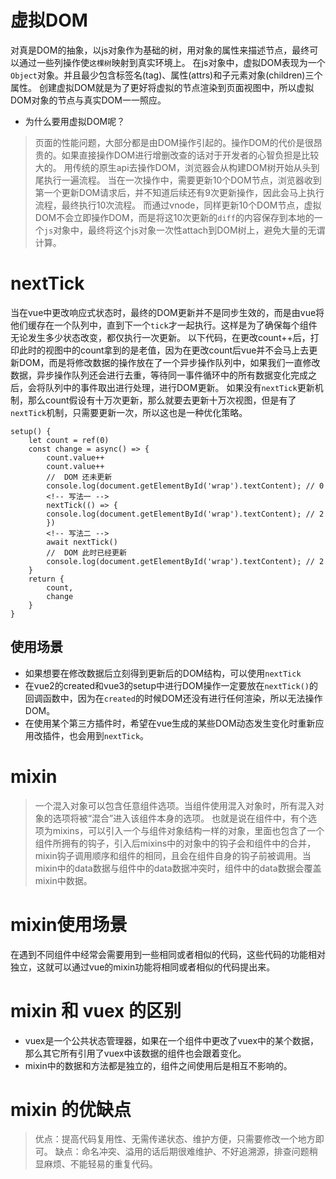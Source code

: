 # 虚拟DOM
对真是DOM的抽象，以js对象作为基础的树，用对象的属性来描述节点，最终可以通过一些列操作使`这棵树`映射到真实环境上。
在js对象中，虚拟DOM表现为一个`Object`对象。并且最少包含标签名(tag)、属性(attrs)和子元素对象(children)三个属性。
创建虚拟DOM就是为了更好将虚拟的节点渲染到页面视图中，所以虚拟DOM对象的节点与真实DOM一一照应。
- 为什么要用虚拟DOM呢？
> 页面的性能问题，大部分都是由DOM操作引起的。操作DOM的代价是很昂贵的。如果直接操作DOM进行增删改查的话对于开发者的心智负担是比较大的。
> 用传统的原生api去操作DOM，浏览器会从构建DOM树开始从头到尾执行一遍流程。
> 当在一次操作中，需要更新10个DOM节点，浏览器收到第一个更新DOM请求后，并不知道后续还有9次更新操作，因此会马上执行流程，最终执行10次流程。
> 而通过vnode，同样更新10个DOM节点，虚拟DOM不会立即操作DOM，而是将这10次更新的`diff`的内容保存到本地的一个`js`对象中，最终将这个js对象一次性attach到DOM树上，避免大量的无谓计算。

# nextTick
当在vue中更改响应式状态时，最终的DOM更新并不是同步生效的，而是由vue将他们缓存在一个队列中，直到下一个`tick`才一起执行。这样是为了确保每个组件无论发生多少状态改变，都仅执行一次更新。
以下代码，在更改count++后，打印此时的视图中的count拿到的是老值，因为在更改count后vue并不会马上去更新DOM，而是将修改数据的操作放在了一个异步操作队列中，如果我们一直修改数据，异步操作队列还会进行去重，等待同一事件循环中的所有数据变化完成之后，会将队列中的事件取出进行处理，进行DOM更新。
如果没有`nextTick`更新机制，那么count假设有十万次更新，那么就要去更新十万次视图，但是有了`nextTick`机制，只需要更新一次，所以这也是一种优化策略。
```
setup() {
    let count = ref(0)
    const change = async() => {
        count.value++
        count.value++
        //  DOM 还未更新
        console.log(document.getElementById('wrap').textContent); // 0
        <!-- 写法一 -->
        nextTick(() => {
        console.log(document.getElementById('wrap').textContent); // 2
        })
        <!-- 写法二 -->
        await nextTick()
        //  DOM 此时已经更新
        console.log(document.getElementById('wrap').textContent); // 2
    }
    return {
        count,
        change
    }
}
```
## 使用场景
- 如果想要在修改数据后立刻得到更新后的DOM结构，可以使用`nextTick`
- 在vue2的created和vue3的setup中进行DOM操作一定要放在`nextTick()`的回调函数中，因为在`created`的时候DOM还没有进行任何渲染，所以无法操作DOM。
- 在使用某个第三方插件时，希望在vue生成的某些DOM动态发生变化时重新应用改插件，也会用到`nextTick`。

# mixin
> 一个混入对象可以包含任意组件选项。当组件使用混入对象时，所有混入对象的选项将被“混合”进入该组件本身的选项。
也就是说在组件中，有个选项为mixins，可以引入一个与组件对象结构一样的对象，里面也包含了一个组件所拥有的钩子，引入后mixins中的对象中的钩子会和组件中的合并，mixin钩子调用顺序和组件的相同，且会在组件自身的钩子前被调用。当mixin中的data数据与组件中的data数据冲突时，组件中的data数据会覆盖mixin中数据。

# mixin使用场景
在遇到不同组件中经常会需要用到一些相同或者相似的代码，这些代码的功能相对独立，这就可以通过vue的mixin功能将相同或者相似的代码提出来。

# mixin 和 vuex 的区别
- vuex是一个公共状态管理器，如果在一个组件中更改了vuex中的某个数据，那么其它所有引用了vuex中该数据的组件也会跟着变化。
- mixin中的数据和方法都是独立的，组件之间使用后是相互不影响的。

# mixin 的优缺点
> 优点：提高代码复用性、无需传递状态、维护方便，只需要修改一个地方即可。
> 缺点：命名冲突、溢用的话后期很难维护、不好追溯源，排查问题稍显麻烦、不能轻易的重复代码。